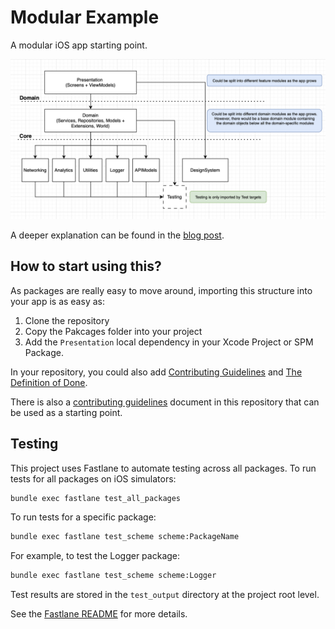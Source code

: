 # Modular Example

A modular iOS app starting point.

![diagram](git-images/diagram.png)

A deeper explanation can be found in the [blog post](https://manu.show/2025-02-27-simple-modularization-setup/).

## How to start using this?

As packages are really easy to move around, importing this structure into your app is as easy as:

1. Clone the repository
2. Copy the Pakcages folder into your project
3. Add the `Presentation` local dependency in your Xcode Project or SPM Package.

In your repository, you could also add [Contributing Guidelines](/2023-01-02-new-app-contributing-guidelines/) and [The Definition of Done](/2023-05-13-the-definition-of-done/).

There is also a [contributing guidelines](.github/CONTRIBUTING.md) document in this repository that can be used as a starting point.

## Testing

This project uses Fastlane to automate testing across all packages. To run tests for all packages on iOS simulators:

```bash
bundle exec fastlane test_all_packages
```

To run tests for a specific package:

```bash
bundle exec fastlane test_scheme scheme:PackageName
```

For example, to test the Logger package:

```bash
bundle exec fastlane test_scheme scheme:Logger
```

Test results are stored in the `test_output` directory at the project root level.

See the [Fastlane README](fastlane/README.md) for more details.
